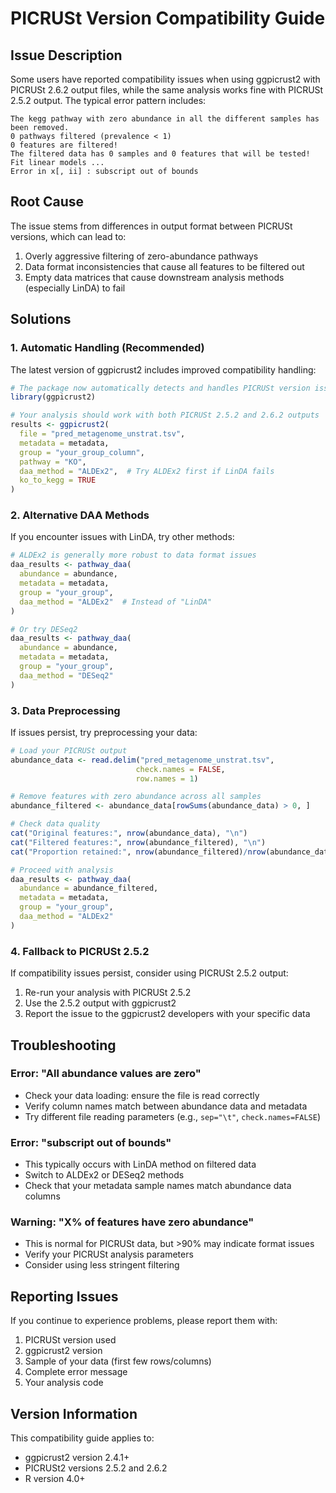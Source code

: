 # PICRUSt Version Compatibility Guide

## Issue Description

Some users have reported compatibility issues when using ggpicrust2 with PICRUSt 2.6.2 output files, while the same analysis works fine with PICRUSt 2.5.2 output. The typical error pattern includes:

```
The kegg pathway with zero abundance in all the different samples has been removed.
0 pathways filtered (prevalence < 1)
0 features are filtered!
The filtered data has 0 samples and 0 features that will be tested!
Fit linear models ...
Error in x[, ii] : subscript out of bounds
```

## Root Cause

The issue stems from differences in output format between PICRUSt versions, which can lead to:
1. Overly aggressive filtering of zero-abundance pathways
2. Data format inconsistencies that cause all features to be filtered out
3. Empty data matrices that cause downstream analysis methods (especially LinDA) to fail

## Solutions

### 1. Automatic Handling (Recommended)

The latest version of ggpicrust2 includes improved compatibility handling:

```r
# The package now automatically detects and handles PICRUSt version issues
library(ggpicrust2)

# Your analysis should work with both PICRUSt 2.5.2 and 2.6.2 outputs
results <- ggpicrust2(
  file = "pred_metagenome_unstrat.tsv",
  metadata = metadata,
  group = "your_group_column",
  pathway = "KO",
  daa_method = "ALDEx2",  # Try ALDEx2 first if LinDA fails
  ko_to_kegg = TRUE
)
```

### 2. Alternative DAA Methods

If you encounter issues with LinDA, try other methods:

```r
# ALDEx2 is generally more robust to data format issues
daa_results <- pathway_daa(
  abundance = abundance,
  metadata = metadata,
  group = "your_group",
  daa_method = "ALDEx2"  # Instead of "LinDA"
)

# Or try DESeq2
daa_results <- pathway_daa(
  abundance = abundance,
  metadata = metadata,
  group = "your_group",
  daa_method = "DESeq2"
)
```

### 3. Data Preprocessing

If issues persist, try preprocessing your data:

```r
# Load your PICRUSt output
abundance_data <- read.delim("pred_metagenome_unstrat.tsv", 
                            check.names = FALSE, 
                            row.names = 1)

# Remove features with zero abundance across all samples
abundance_filtered <- abundance_data[rowSums(abundance_data) > 0, ]

# Check data quality
cat("Original features:", nrow(abundance_data), "\n")
cat("Filtered features:", nrow(abundance_filtered), "\n")
cat("Proportion retained:", nrow(abundance_filtered)/nrow(abundance_data), "\n")

# Proceed with analysis
daa_results <- pathway_daa(
  abundance = abundance_filtered,
  metadata = metadata,
  group = "your_group",
  daa_method = "ALDEx2"
)
```

### 4. Fallback to PICRUSt 2.5.2

If compatibility issues persist, consider using PICRUSt 2.5.2 output:

1. Re-run your analysis with PICRUSt 2.5.2
2. Use the 2.5.2 output with ggpicrust2
3. Report the issue to the ggpicrust2 developers with your specific data

## Troubleshooting

### Error: "All abundance values are zero"
- Check your data loading: ensure the file is read correctly
- Verify column names match between abundance data and metadata
- Try different file reading parameters (e.g., `sep="\t"`, `check.names=FALSE`)

### Error: "subscript out of bounds"
- This typically occurs with LinDA method on filtered data
- Switch to ALDEx2 or DESeq2 methods
- Check that your metadata sample names match abundance data columns

### Warning: "X% of features have zero abundance"
- This is normal for PICRUSt data, but >90% may indicate format issues
- Verify your PICRUSt analysis parameters
- Consider using less stringent filtering

## Reporting Issues

If you continue to experience problems, please report them with:
1. PICRUSt version used
2. ggpicrust2 version
3. Sample of your data (first few rows/columns)
4. Complete error message
5. Your analysis code

## Version Information

This compatibility guide applies to:
- ggpicrust2 version 2.4.1+
- PICRUSt2 versions 2.5.2 and 2.6.2
- R version 4.0+
